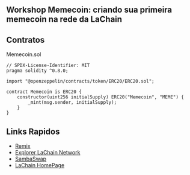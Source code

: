 ## Workshop Memecoin: criando sua primeira memecoin na rede da LaChain

## Contratos

Memecoin.sol
```
// SPDX-License-Identifier: MIT
pragma solidity ^0.8.0;

import "@openzeppelin/contracts/token/ERC20/ERC20.sol";

contract Memecoin is ERC20 {
    constructor(uint256 initialSupply) ERC20("Memecoin", "MEME") {
        _mint(msg.sender, initialSupply);
    }
}
```

## Links Rapidos

- <a href="https://remix.ethereum.org" target="_blank" >Remix</a>
- <a href="https://explorer.lachain.network/" target="_blank" >Explorer LaChain Network</a>
- <a href="https://sambaswap.xyz" target="_blank" >SambaSwap</a>
- <a href="https://www.lachain.network/" target="_blank" >LaChain HomePage</a>
